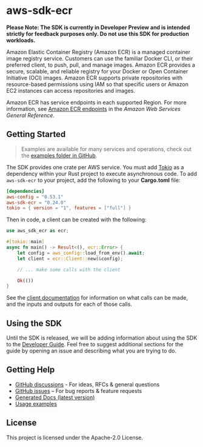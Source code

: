 # aws-sdk-ecr

**Please Note: The SDK is currently in Developer Preview and is intended strictly for
feedback purposes only. Do not use this SDK for production workloads.**

Amazon Elastic Container Registry (Amazon ECR) is a managed container image registry service. Customers can use the familiar Docker CLI, or their preferred client, to push, pull, and manage images. Amazon ECR provides a secure, scalable, and reliable registry for your Docker or Open Container Initiative (OCI) images. Amazon ECR supports private repositories with resource-based permissions using IAM so that specific users or Amazon EC2 instances can access repositories and images.

Amazon ECR has service endpoints in each supported Region. For more information, see [Amazon ECR endpoints](https://docs.aws.amazon.com/general/latest/gr/ecr.html) in the _Amazon Web Services General Reference_.

## Getting Started

> Examples are available for many services and operations, check out the
> [examples folder in GitHub](https://github.com/awslabs/aws-sdk-rust/tree/main/examples).

The SDK provides one crate per AWS service. You must add [Tokio](https://crates.io/crates/tokio)
as a dependency within your Rust project to execute asynchronous code. To add `aws-sdk-ecr` to
your project, add the following to your **Cargo.toml** file:

```toml
[dependencies]
aws-config = "0.53.1"
aws-sdk-ecr = "0.24.0"
tokio = { version = "1", features = ["full"] }
```

Then in code, a client can be created with the following:

```rust
use aws_sdk_ecr as ecr;

#[tokio::main]
async fn main() -> Result<(), ecr::Error> {
    let config = aws_config::load_from_env().await;
    let client = ecr::Client::new(&config);

    // ... make some calls with the client

    Ok(())
}
```

See the [client documentation](https://docs.rs/aws-sdk-ecr/latest/aws_sdk_ecr/client/struct.Client.html)
for information on what calls can be made, and the inputs and outputs for each of those calls.

## Using the SDK

Until the SDK is released, we will be adding information about using the SDK to the
[Developer Guide](https://docs.aws.amazon.com/sdk-for-rust/latest/dg/welcome.html). Feel free to suggest
additional sections for the guide by opening an issue and describing what you are trying to do.

## Getting Help

* [GitHub discussions](https://github.com/awslabs/aws-sdk-rust/discussions) - For ideas, RFCs & general questions
* [GitHub issues](https://github.com/awslabs/aws-sdk-rust/issues/new/choose) – For bug reports & feature requests
* [Generated Docs (latest version)](https://awslabs.github.io/aws-sdk-rust/)
* [Usage examples](https://github.com/awslabs/aws-sdk-rust/tree/main/examples)

## License

This project is licensed under the Apache-2.0 License.


